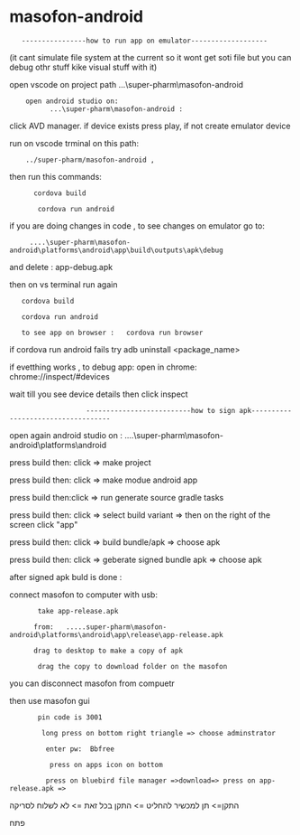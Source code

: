 # masofon-android


       ----------------how to run app on emulator-------------------
(it cant simulate file system at the current so it wont get soti file but you can debug othr stuff kike visual stuff with it)

open vscode on project path ...\super-pharm\masofon-android

           



        open android studio on:
              ...\super-pharm\masofon-android :

click AVD manager.
 if device exists press play, if not create emulator device

run on vscode trminal  on this path:  

        ../super-pharm/masofon-android ,

  then run this commands:
     
          cordova build

           cordova run android

if you are doing changes in code , to see changes on emulator go to:


         ....\super-pharm\masofon-android\platforms\android\app\build\outputs\apk\debug


and delete : app-debug.apk 

then on vs terminal run again

       cordova build

       cordova run android

       to see app on browser :   cordova run browser

if cordova run android fails try
adb uninstall <package_name>


if evetthing works , to debug app: 
open in chrome:  chrome://inspect/#devices

wait till you see device details then click inspect 


                       --------------------------how to sign apk-----------------------------------

open again android studio on : ....\super-pharm\masofon-android\platforms\android

press build then: click =>  make project

press build then: click =>  make modue android app

press build then:click =>   run generate source gradle tasks

press build then: click =>  select build variant => then on the right of the screen click "app"

press build then: click =>  build bundle/apk => choose apk

press build then: click =>  geberate signed bundle apk => choose apk



after signed apk buld is done :

connect masofon to computer with usb:

           take app-release.apk    

          from:   .....super-pharm\masofon-android\platforms\android\app\release\app-release.apk

          drag to desktop to make a copy of apk

           drag the copy to download folder on the masofon

you can disconnect masofon from compuetr

then use masofon gui

           pin code is 3001

            long press on bottom right triangle => choose adminstrator

             enter pw:  Bbfree

              press on apps icon on bottom 

             press on bluebird file manager =>download=> press on app-release.apk => 


התקן=>       תן למכשיר להחליט =>        התקן בכל זאת        =>           לא לשלוח לסריקה      
    

פתח

